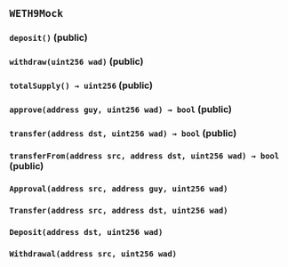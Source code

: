 ## `WETH9Mock`

### `deposit()` (public)

### `withdraw(uint256 wad)` (public)

### `totalSupply() → uint256` (public)

### `approve(address guy, uint256 wad) → bool` (public)

### `transfer(address dst, uint256 wad) → bool` (public)

### `transferFrom(address src, address dst, uint256 wad) → bool` (public)

### `Approval(address src, address guy, uint256 wad)`

### `Transfer(address src, address dst, uint256 wad)`

### `Deposit(address dst, uint256 wad)`

### `Withdrawal(address src, uint256 wad)`
